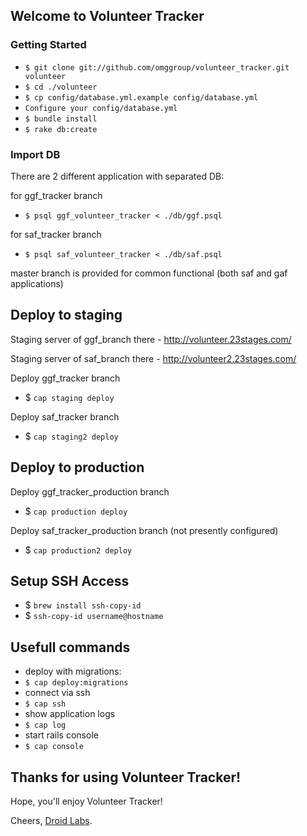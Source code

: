 ## Welcome to Volunteer Tracker

### Getting Started

* `$ git clone git://github.com/omggroup/volunteer_tracker.git volunteer`
* `$ cd ./volunteer`
* `$ cp config/database.yml.example config/database.yml`
* `Configure your config/database.yml`
* `$ bundle install`
* `$ rake db:create`

### Import DB

There are 2 different application with separated DB:

for ggf_tracker branch
* `$ psql ggf_volunteer_tracker < ./db/ggf.psql`

for saf_tracker branch
* `$ psql saf_volunteer_tracker < ./db/saf.psql`

master branch is provided for common functional (both saf and gaf applications)

## Deploy to staging

Staging server of ggf_branch there - http://volunteer.23stages.com/

Staging server of saf_branch there - http://volunteer2.23stages.com/

Deploy ggf_tracker branch
* $ `cap staging deploy`

Deploy saf_tracker branch
* $ `cap staging2 deploy`

## Deploy to production
Deploy ggf_tracker_production branch
* $ `cap production deploy`

Deploy saf_tracker_production branch (not presently configured)
* $ `cap production2 deploy`

## Setup SSH Access
* $ `brew install ssh-copy-id`
* $ `ssh-copy-id username@hostname`

## Usefull commands
* deploy with migrations:
* `$ cap deploy:migrations`
* connect via ssh
* `$ cap ssh`
* show application logs
* `$ cap log`
* start rails console
* `$ cap console`

## Thanks for using Volunteer Tracker!

Hope, you'll enjoy Volunteer Tracker!

Cheers, [Droid Labs](http://droidlabs.pro).
